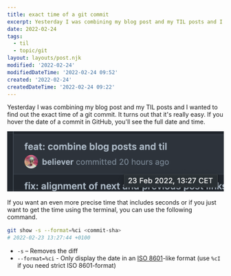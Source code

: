 ```yaml
---
title: exact time of a git commit
excerpt: Yesterday I was combining my blog post and my TIL posts and I wanted to find out the exact time of a git commit. It turns out that it's really easy.
date: 2022-02-24
tags:
  - til
  - topic/git
layout: layouts/post.njk
modified: '2022-02-24'
modifiedDateTime: '2022-02-24 09:52'
created: '2022-02-24'
createdDateTime: '2022-02-24 09:22'
---
```


Yesterday I was combining my blog post and my TIL posts and I wanted to find out the exact time of a git commit. It turns out that it's really easy. If you hover the date of a commit in GitHub, you'll see the full date and time.

![exact-commit-time](/assets/exact-commit-time.png)

If you want an even more precise time that includes seconds or if you just want to get the time using the terminal, you can use the following command.

```bash
git show -s --format=%ci <commit-sha>
# 2022-02-23 13:27:44 +0100
```

- `-s`  – Removes the diff
- `--format=%ci`  - Only display the date in an [ISO 8601](https://en.wikipedia.org/wiki/ISO_8601)-like format (use `%cI` if you need strict ISO 8601-format)